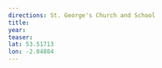 ```yaml
---
directions: St. George's Church and School
title:
year:
teaser:
lat: 53.51713
lon: -2.04884
---
```

